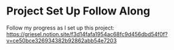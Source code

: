 # Project Set Up Follow Along

Follow my progress as I set up this project: 
https://griesel.notion.site/f3d14fafa1954ac68fc9d456dbd54f0f?v=ce50bce326934382b92862abb54e7203 


